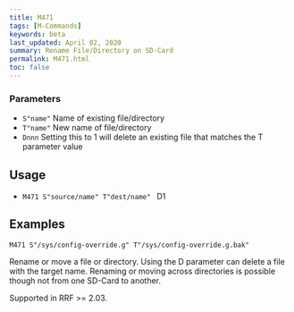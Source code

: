 ```yaml
---
title: M471
tags: [M-Commands] 
keywords: beta 
last_updated: April 02, 2020 
summary: Rename File/Directory on SD-Card 
permalink: M471.html
toc: false 
---
```



### Parameters

* `S"name"` Name of existing file/directory
* `T"name"` New name of file/directory
* `Dnnn` Setting this to 1 will delete an existing file that matches the T parameter value

## Usage

* ` M471 S"source/name" T"dest/name"  ` D1

## Examples

```
M471 S"/sys/config-override.g" T"/sys/config-override.g.bak"
```

Rename or move a file or directory. Using the D parameter can delete a file with the target name. Renaming or moving across directories is possible though not from one SD-Card to another.

Supported in RRF >= 2.03.

